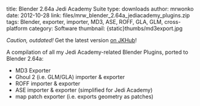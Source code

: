 title: Blender 2.64a Jedi Academy Suite
type: downloads
author: mrwonko
date: 2012-10-28
link: files/mrw_blender_2.64a_jediacademy_plugins.zip
tags: Blender, exporter, importer, MD3, ASE, ROFF, GLA, GLM, cross-platform
category: Software
thumbnail: {static}thumbs/md3export.jpg

_Caution, outdated!_ Get the latest version [on JKHub](http://jkhub.org/files/file/1413-blender-264-jedi-academy-plugin-suite/)!



A compilation of all my Jedi Academy-related Blender Plugins, ported to Blender 2.64a:

* MD3 Exporter
* Ghoul 2 (i.e. GLM/GLA) importer & exporter
* ROFF importer & exporter
* ASE importer & exporter (simplified for Jedi Academy)
* map patch exporter (i.e. exports geometry as patches)
